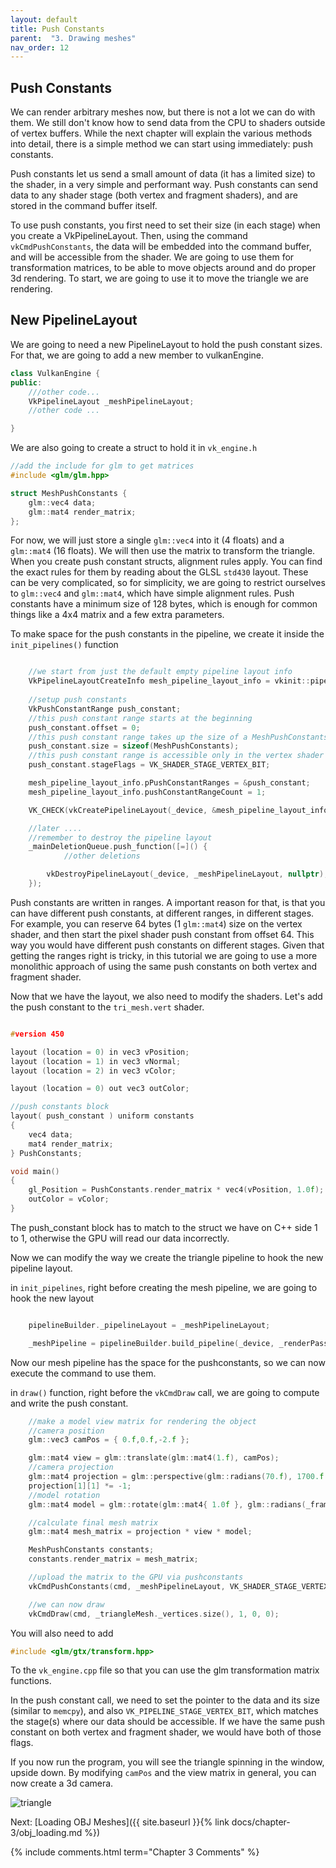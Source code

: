 ```yaml
---
layout: default
title: Push Constants
parent:  "3. Drawing meshes"
nav_order: 12
---
```



## Push Constants
We can render arbitrary meshes now, but there is not a lot we can do with them. We still don't know how to send data from the CPU to shaders outside of vertex buffers.
While the next chapter will explain the various methods into detail, there is a simple method we can start using immediately: push constants.

Push constants let us send a small amount of data (it has a limited size) to the shader, in a very simple and performant way. Push constants can send data to any shader stage (both vertex and fragment shaders), and are stored in the command buffer itself.

To use push constants, you first need to set their size (in each stage) when you create a VkPipelineLayout. Then, using the command `vkCmdPushConstants`, the data will be embedded into the command buffer, and will be accessible from the shader.
We are going to use them for transformation matrices, to be able to move objects around and do proper 3d rendering. To start, we are going to use it to move the triangle we are rendering.

## New PipelineLayout
We are going to need a new PipelineLayout to hold the push constant sizes. For that, we are going to add a new member to vulkanEngine.
```cpp
class VulkanEngine {
public:
	///other code...
	VkPipelineLayout _meshPipelineLayout;
	//other code ...

}
```

We are also going to create a struct to hold it in `vk_engine.h`

```cpp
//add the include for glm to get matrices
#include <glm/glm.hpp>

struct MeshPushConstants {
	glm::vec4 data;
	glm::mat4 render_matrix;
};
```

For now, we will just store a single `glm::vec4` into it (4 floats) and a `glm::mat4` (16 floats). We will then use the matrix to transform the triangle.
When you create push constant structs, alignment rules apply. You can find the exact rules for them by reading about the GLSL `std430` layout. These can be very complicated, so for simplicity, we are going to restrict ourselves to `glm::vec4` and `glm::mat4`, which have simple alignment rules. Push constants have a minimum size of 128  bytes, which is enough for common things like a 4x4 matrix and a few extra parameters.


To make space for the push constants in the pipeline, we create it inside the `init_pipelines()` function

```cpp

	//we start from just the default empty pipeline layout info
	VkPipelineLayoutCreateInfo mesh_pipeline_layout_info = vkinit::pipeline_layout_create_info();
    
	//setup push constants
	VkPushConstantRange push_constant;
	//this push constant range starts at the beginning
	push_constant.offset = 0;
	//this push constant range takes up the size of a MeshPushConstants struct
	push_constant.size = sizeof(MeshPushConstants);
	//this push constant range is accessible only in the vertex shader
	push_constant.stageFlags = VK_SHADER_STAGE_VERTEX_BIT;

	mesh_pipeline_layout_info.pPushConstantRanges = &push_constant;
	mesh_pipeline_layout_info.pushConstantRangeCount = 1;

	VK_CHECK(vkCreatePipelineLayout(_device, &mesh_pipeline_layout_info, nullptr, &_meshPipelineLayout));

	//later ....
	//remember to destroy the pipeline layout
	_mainDeletionQueue.push_function([=]() {
        	//other deletions

		vkDestroyPipelineLayout(_device, _meshPipelineLayout, nullptr);
	});

```

Push constants are written in ranges. A important reason for that, is that you can have different push constants, at different ranges, in different stages.
For example, you can reserve 64 bytes (1 `glm::mat4`) size on the vertex shader, and then start the pixel shader push constant from offset 64. This way you would have different push constants on different stages.
Given that getting the ranges right is tricky, in this tutorial we are going to use a more monolithic approach of using the same push constants on both vertex and fragment shader. 

Now that we have the layout, we also need to modify the shaders. Let's add the push constant to the `tri_mesh.vert` shader.

```cpp

#version 450

layout (location = 0) in vec3 vPosition;
layout (location = 1) in vec3 vNormal;
layout (location = 2) in vec3 vColor;

layout (location = 0) out vec3 outColor;

//push constants block
layout( push_constant ) uniform constants
{
	vec4 data;
	mat4 render_matrix;
} PushConstants;

void main() 
{	
	gl_Position = PushConstants.render_matrix * vec4(vPosition, 1.0f);
	outColor = vColor;
}
```

The push_constant block has to match to the struct we have on C++ side 1 to 1, otherwise the GPU will read our data incorrectly.

Now we can modify the way we create the triangle pipeline to hook the new pipeline layout.


in `init_pipelines`, right before creating the mesh pipeline, we are going to hook the new layout


```cpp

    pipelineBuilder._pipelineLayout = _meshPipelineLayout;

    _meshPipeline = pipelineBuilder.build_pipeline(_device, _renderPass);
```

Now our mesh pipeline has the space for the pushconstants, so we can now execute the command to use them.

in `draw()` function, right before the `vkCmdDraw` call, we are going to compute and write the push constant.

```cpp
    //make a model view matrix for rendering the object
    //camera position
    glm::vec3 camPos = { 0.f,0.f,-2.f };

    glm::mat4 view = glm::translate(glm::mat4(1.f), camPos);
    //camera projection
    glm::mat4 projection = glm::perspective(glm::radians(70.f), 1700.f / 900.f, 0.1f, 200.0f);
    projection[1][1] *= -1;
    //model rotation
    glm::mat4 model = glm::rotate(glm::mat4{ 1.0f }, glm::radians(_frameNumber * 0.4f), glm::vec3(0, 1, 0));

    //calculate final mesh matrix
    glm::mat4 mesh_matrix = projection * view * model;

    MeshPushConstants constants;
    constants.render_matrix = mesh_matrix;

    //upload the matrix to the GPU via pushconstants
    vkCmdPushConstants(cmd, _meshPipelineLayout, VK_SHADER_STAGE_VERTEX_BIT, 0, sizeof(MeshPushConstants), &constants);

    //we can now draw
    vkCmdDraw(cmd, _triangleMesh._vertices.size(), 1, 0, 0);

```
You will also need to add 

```cpp
#include <glm/gtx/transform.hpp>
``` 
To the `vk_engine.cpp` file so that you can use the glm transformation matrix functions.

In the push constant call, we need to set the pointer to the data and its size (similar to `memcpy`), and also `VK_PIPELINE_STAGE_VERTEX_BIT`, which matches the stage(s) where our data should be accessible. If we have the same push constant on both vertex and fragment shader, we would have both of those flags.

If you now run the program, you will see the triangle spinning in the window, upside down. By modifying `camPos` and the view matrix in general, you can now create a 3d camera.


![triangle]({{site.baseurl}}/diagrams/spinTriangle.gif)

Next: [Loading OBJ Meshes]({{ site.baseurl }}{% link docs/chapter-3/obj_loading.md %})

{% include comments.html term="Chapter 3 Comments" %}
